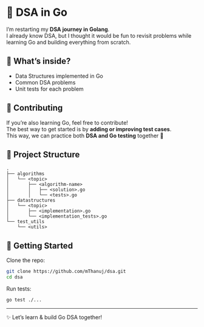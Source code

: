 # 🐹 DSA in Go

I’m restarting my **DSA journey in Golang**.  
I already know DSA, but I thought it would be fun to revisit problems while learning Go and building everything from scratch.

## 📌 What’s inside?
- Data Structures implemented in Go
- Common DSA problems
- Unit tests for each problem

## 🤝 Contributing
If you’re also learning Go, feel free to contribute!  
The best way to get started is by **adding or improving test cases**.  
This way, we can practice both **DSA and Go testing** together 🚀  

## 📂 Project Structure
```
.
├── algorithms
│   └── <topic>
│       ├── <algorithm-name>
│       │   ├── <solution>.go
│       │   └── <tests>.go
├── datastructures
│   └── <topic>
│       ├── <implementation>.go
│       └── <implementation_tests>.go
└── test_utils
    └── <utils>
```

## 🚀 Getting Started
Clone the repo:
```bash
git clone https://github.com/mThanuj/dsa.git
cd dsa
```

Run tests:
```bash
go test ./...
```

---

✨ Let’s learn & build Go DSA together!

